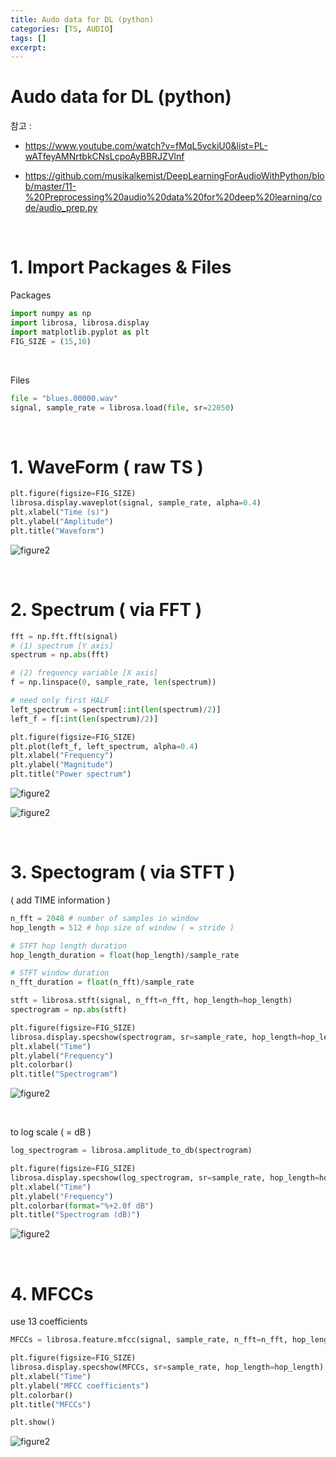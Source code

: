 ```yaml
---
title: Audo data for DL (python)
categories: [TS, AUDIO]
tags: []
excerpt: 
---
```


<script src="https://cdn.mathjax.org/mathjax/latest/MathJax.js?config=TeX-AMS-MML_HTMLorMML" type="text/javascript"></script>

# Audo data for DL (python)

참고 :

- https://www.youtube.com/watch?v=fMqL5vckiU0&list=PL-wATfeyAMNrtbkCNsLcpoAyBBRJZVlnf

- https://github.com/musikalkemist/DeepLearningForAudioWithPython/blob/master/11-%20Preprocessing%20audio%20data%20for%20deep%20learning/code/audio_prep.py

<br>

# 1. Import Packages & Files

Packages

```python
import numpy as np
import librosa, librosa.display
import matplotlib.pyplot as plt
FIG_SIZE = (15,10)
```

<br>

Files

```python
file = "blues.00000.wav"
signal, sample_rate = librosa.load(file, sr=22050)
```

<br>

# 1. WaveForm ( raw TS )

```python
plt.figure(figsize=FIG_SIZE)
librosa.display.waveplot(signal, sample_rate, alpha=0.4)
plt.xlabel("Time (s)")
plt.ylabel("Amplitude")
plt.title("Waveform")
```

![figure2](/assets/img/audio/img12.png)

<br>

# 2. Spectrum ( via FFT )

```python
fft = np.fft.fft(signal)
# (1) spectrum [Y axis]
spectrum = np.abs(fft)

# (2) frequency variable [X axis]
f = np.linspace(0, sample_rate, len(spectrum))

# need only first HALF
left_spectrum = spectrum[:int(len(spectrum)/2)]
left_f = f[:int(len(spectrum)/2)]
```

```python
plt.figure(figsize=FIG_SIZE)
plt.plot(left_f, left_spectrum, alpha=0.4)
plt.xlabel("Frequency")
plt.ylabel("Magnitude")
plt.title("Power spectrum")
```

![figure2](/assets/img/audio/img13.png)

![figure2](/assets/img/audio/img14.png)

<br>

# 3. Spectogram ( via STFT )

( add TIME information )

```python
n_fft = 2048 # number of samples in window
hop_length = 512 # hop size of window ( = stride )

# STFT hop length duration
hop_length_duration = float(hop_length)/sample_rate

# STFT window duration
n_fft_duration = float(n_fft)/sample_rate

stft = librosa.stft(signal, n_fft=n_fft, hop_length=hop_length)
spectrogram = np.abs(stft)
```

```python
plt.figure(figsize=FIG_SIZE)
librosa.display.specshow(spectrogram, sr=sample_rate, hop_length=hop_length)
plt.xlabel("Time")
plt.ylabel("Frequency")
plt.colorbar()
plt.title("Spectrogram")
```

![figure2](/assets/img/audio/img15.png)

<br>

to log scale ( = dB )

```python
log_spectrogram = librosa.amplitude_to_db(spectrogram)

plt.figure(figsize=FIG_SIZE)
librosa.display.specshow(log_spectrogram, sr=sample_rate, hop_length=hop_length)
plt.xlabel("Time")
plt.ylabel("Frequency")
plt.colorbar(format="%+2.0f dB")
plt.title("Spectrogram (dB)")
```

![figure2](/assets/img/audio/img16.png)

<br>

# 4. MFCCs

use 13 coefficients

```python
MFCCs = librosa.feature.mfcc(signal, sample_rate, n_fft=n_fft, hop_length=hop_length, n_mfcc=13)
```

```python
plt.figure(figsize=FIG_SIZE)
librosa.display.specshow(MFCCs, sr=sample_rate, hop_length=hop_length)
plt.xlabel("Time")
plt.ylabel("MFCC coefficients")
plt.colorbar()
plt.title("MFCCs")

plt.show()
```

![figure2](/assets/img/audio/img17.png)
